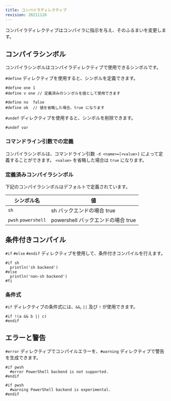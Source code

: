 ```yaml
---
title: コンパイラディレクティブ
revision: 20211116
---
```


コンパイラディレクティブはコンパイラに指示を与え、そのふるまいを変更します。

## コンパイラシンボル

コンパイラシンボルはコンパイラディレクティブで使用できるシンボルです。

`#define` ディレクティブを使用すると、シンボルを定義できます。

```
#define one 1
#define v one // 定義済みのシンボルを値として使用できます

#define no  false
#define ok  // 値を省略した場合、true になります
```

`#undef` ディレクティブを使用すると、シンボルを削除できます。

```
#undef var
```

### コマンドライン引数での定義

コンパイラシンボルは、コマンドライン引数 `-d <name>=[<value>]` によって定義することができます。
`<value>` を省略した場合は `true` になります。

### 定義済みコンパイラシンボル

下記のコンパイラシンボルはデフォルトで定義されています。

| シンボル名         | 値 |
| ------------------ | -- |
|`sh`                | sh バックエンドの場合 true |
|`pwsh` `powershell` | powershell バックエンドの場合 true |

## 条件付きコンパイル

`#if` `#else` `#endif` ディレクティブを使用して、条件付きコンパイルを行えます。

```
#if sh
  println('sh backend')
#else
  println('non-sh backend')
#fi
```

### 条件式

`#if` ディレクティブの条件式には、`&&`, `||` 及び `!` が使用できます。

```
#if !(a && b || c)
#endif
```

## エラーと警告

`#error` ディレクティブでコンパイルエラーを、`#warning` ディレクティブで警告を生成できます。

```
#if pwsh
  #error PowerShell backend is not supported.
#endif
```

```
#if pwsh
  #warning PowerShell backend is experimental.
#endif
```
